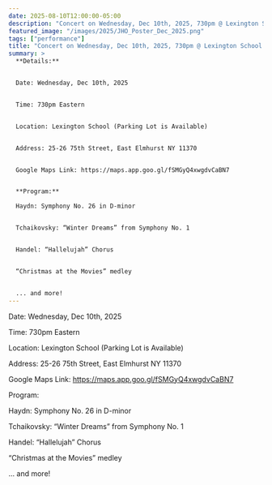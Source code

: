```yaml
---
date: 2025-08-10T12:00:00-05:00
description: "Concert on Wednesday, Dec 10th, 2025, 730pm @ Lexington School in East Elmhurst"
featured_image: "/images/2025/JHO_Poster_Dec_2025.png"
tags: ["performance"]
title: "Concert on Wednesday, Dec 10th, 2025, 730pm @ Lexington School in East Elmhurst"
summary: >
  **Details:**


  Date: Wednesday, Dec 10th, 2025


  Time: 730pm Eastern


  Location: Lexington School (Parking Lot is Available)


  Address: 25-26 75th Street, East Elmhurst NY 11370


  Google Maps Link: https://maps.app.goo.gl/fSMGyQ4xwgdvCaBN7


  **Program:**

  Haydn: Symphony No. 26 in D-minor


  Tchaikovsky: “Winter Dreams” from Symphony No. 1


  Handel: “Hallelujah” Chorus


  “Christmas at the Movies” medley


  ... and more!
---
```


Date: Wednesday, Dec 10th, 2025

Time: 730pm Eastern

Location: Lexington School (Parking Lot is Available)

Address: 25-26 75th Street, East Elmhurst NY 11370

Google Maps Link: https://maps.app.goo.gl/fSMGyQ4xwgdvCaBN7

Program:

Haydn: Symphony No. 26 in D-minor

Tchaikovsky: “Winter Dreams” from Symphony No. 1

Handel: “Hallelujah” Chorus

“Christmas at the Movies” medley

... and more!
